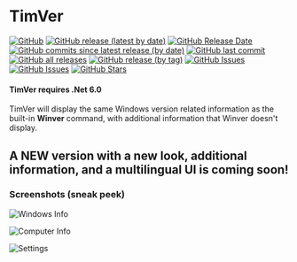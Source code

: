 # TimVer

[![GitHub](https://img.shields.io/github/license/Timthreetwelve/TimVer?style=plastic)](https://github.com/Timthreetwelve/TimVer/blob/main/LICENSE)
[![GitHub release (latest by date)](https://img.shields.io/github/v/release/Timthreetwelve/TimVer?style=plastic)](https://github.com/Timthreetwelve/TimVer/releases/latest) 
[![GitHub Release Date](https://img.shields.io/github/release-date/timthreetwelve/timver?style=plastic&color=orange)](https://github.com/Timthreetwelve/TimVer/releases/latest) 
[![GitHub commits since latest release (by date)](https://img.shields.io/github/commits-since/timthreetwelve/TimVer/latest?style=plastic)](https://github.com/Timthreetwelve/TimVer/commits/main)
[![GitHub last commit](https://img.shields.io/github/last-commit/timthreetwelve/TimVer?style=plastic)](https://github.com/Timthreetwelve/TimVer/commits/main)
[![GitHub all releases](https://img.shields.io/github/downloads/Timthreetwelve/TimVer/total?style=plastic&label=total%20downloads&color=teal)](https://github.com/Timthreetwelve/TimVer/releases) 
[![GitHub release (by tag)](https://img.shields.io/github/downloads/timthreetwelve/TimVer/latest/total?style=plastic&color=2196F3&label=downloads%20latest%20version)](https://github.com/Timthreetwelve/TimVer/releases/latest)
[![GitHub Issues](https://img.shields.io/github/issues/timthreetwelve/timver?style=plastic&color=orangered)](https://github.com/Timthreetwelve/timver/issues)
[![GitHub Issues](https://img.shields.io/github/issues-closed/timthreetwelve/timver?style=plastic&color=slateblue)](https://github.com/Timthreetwelve/timver/issues)
[![GitHub Stars](https://img.shields.io/github/stars/timthreetwelve/timver?style=plastic&color=goldenrod)](https://docs.github.com/en/get-started/exploring-projects-on-github/saving-repositories-with-stars)

#### TimVer requires .Net 6.0

TimVer will display the same Windows version related information as the built-in **Winver** command,
with additional information that Winver doesn't display.

## A NEW version with a new look, additional information, and a multilingual UI is coming soon!


### Screenshots (sneak peek)

![Windows Info](https://github.com/Timthreetwelve/TimVer/blob/main/Images/TimVer_8_Dark.png)

![Computer Info](https://github.com/Timthreetwelve/TimVer/blob/main/Images/TimVer_8_Light.png)

![Settings](https://github.com/Timthreetwelve/TimVer/blob/main/Images/TimVer_8_settings.png)
